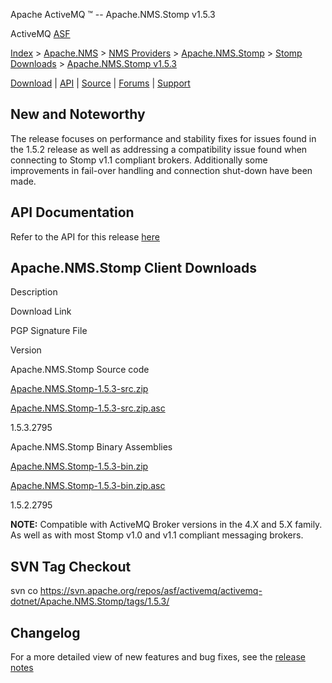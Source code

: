 Apache ActiveMQ ™ -- Apache.NMS.Stomp v1.5.3 

ActiveMQ [ASF](http://www.apache.org)

[Index](index.html) > [Apache.NMS](apachenms.html) > [NMS Providers](nms-providers.html) > [Apache.NMS.Stomp](apachenmsstomp.html) > [Stomp Downloads](stomp-downloads.html) > [Apache.NMS.Stomp v1.5.3](apachenmsstomp-v153.html)

[Download](download.html) | [API](nms-api.html) | [Source](source.html) | [Forums](http://activemq.apache.org/discussion-forums.html) | [Support](http://activemq.apache.org/support.html)

New and Noteworthy
------------------

The release focuses on performance and stability fixes for issues found in the 1.5.2 release as well as addressing a compatibility issue found when connecting to Stomp v1.1 compliant brokers. Additionally some improvements in fail-over handling and connection shut-down have been made.

API Documentation
-----------------

Refer to the API for this release [here](nms-api.html)

Apache.NMS.Stomp Client Downloads
---------------------------------

Description

Download Link

PGP Signature File

Version

Apache.NMS.Stomp Source code

[Apache.NMS.Stomp-1.5.3-src.zip](http://www.apache.org/dyn/closer.cgi/activemq/apache-nms/1.5.0/Apache.NMS.Stomp-1.5.3-src.zip)

[Apache.NMS.Stomp-1.5.3-src.zip.asc](http://www.apache.org/dyn/closer.cgi/activemq/apache-nms/1.5.0/Apache.NMS.Stomp-1.5.3-src.zip.asc)

1.5.3.2795

Apache.NMS.Stomp Binary Assemblies

[Apache.NMS.Stomp-1.5.3-bin.zip](http://www.apache.org/dyn/closer.cgi/activemq/apache-nms/1.5.0/Apache.NMS.Stomp-1.5.3-bin.zip)

[Apache.NMS.Stomp-1.5.3-bin.zip.asc](http://www.apache.org/dyn/closer.cgi/activemq/apache-nms/1.5.0/Apache.NMS.Stomp-1.5.3-bin.zip.asc)

1.5.2.2795

  

**NOTE:** Compatible with ActiveMQ Broker versions in the 4.X and 5.X family. As well as with most Stomp v1.0 and v1.1 compliant messaging brokers.

SVN Tag Checkout
----------------

svn co https://svn.apache.org/repos/asf/activemq/activemq-dotnet/Apache.NMS.Stomp/tags/1.5.3/

Changelog
---------

For a more detailed view of new features and bug fixes, see the [release notes](https://issues.apache.org/jira/secure/ReleaseNote.jspa?projectId=12311201&styleName=Html&version=12319084)


